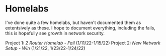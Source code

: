 # Homelabs

I've done quite a few homelabs, but haven't documented them as extentsively as these. I hope to document everything, including the fails, this is hopefully see growth in network security. 

Project 1: *2 Router Homelab - Fail* (1/11/22-1/15/22)
Project 2: *New Network Setup - Win* (1/21/22, 1/23/22-1/24/22)
